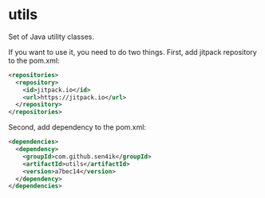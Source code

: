 # utils

Set of Java utility classes.

If you want to use it, you need to do two things. First, add jitpack repository to the pom.xml:
```xml
<repositories>
  <repository>
    <id>jitpack.io</id>
    <url>https://jitpack.io</url>
  </repository>
</repositories>
```

Second, add dependency to the pom.xml:
```xml
<dependencies>
  <dependency>
    <groupId>com.github.sen4ik</groupId>
    <artifactId>utils</artifactId>
    <version>a7bec14</version>
  </dependency>
</dependencies>
 ```
